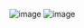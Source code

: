 ![image](https://user-images.githubusercontent.com/81522853/235474314-99d34d70-67d9-4e3f-b64a-1fc2f38487fa.png)
![image](https://user-images.githubusercontent.com/81522853/235474337-6adb3af5-c20c-422d-817d-a29aa4bd927c.png)




































